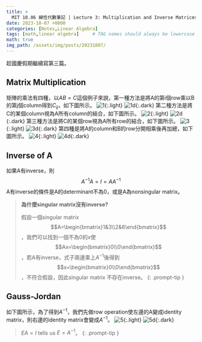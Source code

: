 ```yaml
---
title: > 
  MIT 18.06 線性代數筆記 | Lecture 3: Multiplication and Inverse Matrices
date: 2023-10-07 +0800
categories: [Notes,Linear Algebra]
tags: [math,linear algebra]     # TAG names should always be lowercase
math: true
img_path: /assets/img/posts/20231007/
---
```


趁國慶假期繼續寫第三篇。

## Matrix Multiplication

矩陣的乘法有四種，以$AB=C$這個例子來說，第一種方法是將A的第i個row乘以B的第j個column得到$C_{ij}$，如下圖所示。
![1](1.png){:.light}
![1d](1d.png){:.dark}
第二種方法是將C的某個column視為A所有column的結合，如下圖所示。
![2](2.png){:.light}
![2d](2d.png){:.dark}
第三種方法是將C的某個row視為A所有row的結合，如下圖所示。
![3](3.png){:.light}
![3d](3d.png){:.dark}
第四種是將A的column和B的row分開相乘後再加總，如下圖所示。
![4](4.png){:.light}
![4d](4d.png){:.dark}

## Inverse of A
如果A有inverse，則
$$
A^{-1}A=I=AA^{-1}
$$
A有inverse的條件是A的determinant不為0，或是A為nonsingular matrix。

> **為什麼singular matrix沒有inverse?**
>
> 假設一個singular matrix $$A=\begin{bmatrix}1&3\\2&6\end{bmatrix}$$，我們可以找到一個不為0的$x$使$$Ax=\begin{bmatrix}0\\0\end{bmatrix}$$，若A有inverse，式子兩邊乘上$A^{-1}$後得到$$x=\begin{bmatrix}0\\0\end{bmatrix}$$，不符合假設，因此singular matrix 不存在inverse。
{: .prompt-tip }

## Gauss-Jordan
如下圖所示，為了得到$A^{-1}$，我們先做row operation使左邊的A變成identity matrix，則右邊的identity matrix會變成$A^{-1}$。
![5](5.png){:.light}
![5d](5d.png){:.dark}
> $EA=I$ tells us $E=A^{-1}$。
{: .prompt-tip }